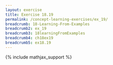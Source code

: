 ```yaml
---
layout: exercise
title: Exercise 18.19
permalink: /concept-learning-exercises/ex_19/
breadcrumb: 18-Learning-From-Examples
breadcrumb2: ex_19
breadcrumb3: 18learningFromExamples
breadcrumb4: ch18ex19
breadcrumb5: ex18.19
---
```


{% include mathjax_support %}

